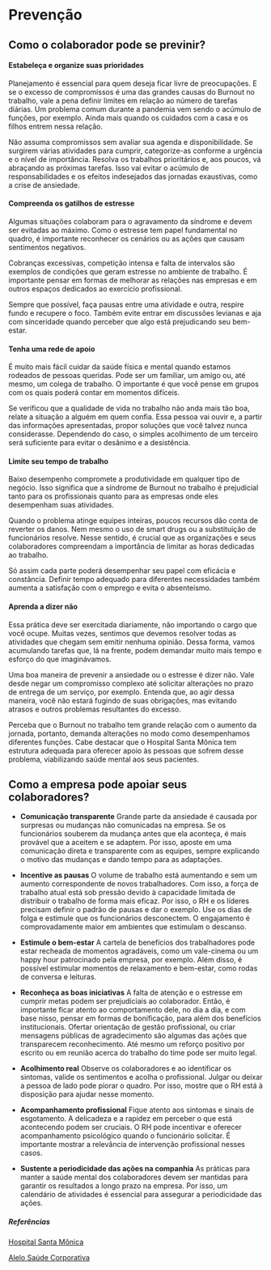 # Prevenção

## Como o colaborador pode se previnir?

#### Estabeleça e organize suas prioridades
Planejamento é essencial para quem deseja ficar livre de preocupações. E se o excesso de compromissos é uma das grandes causas do Burnout no trabalho, vale a pena definir limites em relação ao número de tarefas diárias. Um problema comum durante a pandemia vem sendo o acúmulo de funções, por exemplo. Ainda mais quando os cuidados com a casa e os filhos entrem nessa relação.

Não assuma compromissos sem avaliar sua agenda e disponibilidade. Se surgirem várias atividades para cumprir, categorize-as conforme a urgência e o nível de importância. Resolva os trabalhos prioritários e, aos poucos, vá abraçando as próximas tarefas. Isso vai evitar o acúmulo de responsabilidades e os efeitos indesejados das jornadas exaustivas, como a crise de ansiedade.

#### Compreenda os gatilhos de estresse
Algumas situações colaboram para o agravamento da síndrome e devem ser evitadas ao máximo. Como o estresse tem papel fundamental no quadro, é importante reconhecer os cenários ou as ações que causam sentimentos negativos.

Cobranças excessivas, competição intensa e falta de intervalos são exemplos de condições que geram estresse no ambiente de trabalho. É importante pensar em formas de melhorar as relações nas empresas e em outros espaços dedicados ao exercício profissional.

Sempre que possível, faça pausas entre uma atividade e outra, respire fundo e recupere o foco. Também evite entrar em discussões levianas e aja com sinceridade quando perceber que algo está prejudicando seu bem-estar.

#### Tenha uma rede de apoio
É muito mais fácil cuidar da saúde física e mental quando estamos rodeados de pessoas queridas. Pode ser um familiar, um amigo ou, até mesmo, um colega de trabalho. O importante é que você pense em grupos com os quais poderá contar em momentos difíceis.

Se verificou que a qualidade de vida no trabalho não anda mais tão boa, relate a situação a alguém em quem confia. Essa pessoa vai ouvir e, a partir das informações apresentadas, propor soluções que você talvez nunca considerasse. Dependendo do caso, o simples acolhimento de um terceiro será suficiente para evitar o desânimo e a desistência.

#### Limite seu tempo de trabalho
Baixo desempenho compromete a produtividade em qualquer tipo de negócio. Isso significa que a síndrome de Burnout no trabalho é prejudicial tanto para os profissionais quanto para as empresas onde eles desempenham suas atividades.

Quando o problema atinge equipes inteiras, poucos recursos dão conta de reverter os danos. Nem mesmo o uso de smart drugs ou a substituição de funcionários resolve. Nesse sentido, é crucial que as organizações e seus colaboradores compreendam a importância de limitar as horas dedicadas ao trabalho.

Só assim cada parte poderá desempenhar seu papel com eficácia e constância. Definir tempo adequado para diferentes necessidades também aumenta a satisfação com o emprego e evita o absenteísmo.

#### Aprenda a dizer não
Essa prática deve ser exercitada diariamente, não importando o cargo que você ocupe. Muitas vezes, sentimos que devemos resolver todas as atividades que chegam sem emitir nenhuma opinião. Dessa forma, vamos acumulando tarefas que, lá na frente, podem demandar muito mais tempo e esforço do que imaginávamos.

Uma boa maneira de prevenir a ansiedade ou o estresse é dizer não. Vale desde negar um compromisso complexo até solicitar alterações no prazo de entrega de um serviço, por exemplo. Entenda que, ao agir dessa maneira, você não estará fugindo de suas obrigações, mas evitando atrasos e outros problemas resultantes do excesso.

Perceba que o Burnout no trabalho tem grande relação com o aumento da jornada, portanto, demanda alterações no modo como desempenhamos diferentes funções. Cabe destacar que o Hospital Santa Mônica tem estrutura adequada para oferecer apoio às pessoas que sofrem desse problema, viabilizando saúde mental aos seus pacientes.

## Como a empresa pode apoiar seus colaboradores?

- **Comunicação transparente**
Grande parte da ansiedade é causada por surpresas ou mudanças não comunicadas na empresa. Se os funcionários souberem da mudança antes que ela aconteça, é mais provável que a aceitem e se adaptem. Por isso, aposte em uma comunicação direta e transparente com as equipes, sempre explicando o motivo das mudanças e dando tempo para as adaptações.

- **Incentive as pausas**
O volume de trabalho está aumentando e sem um aumento correspondente de novos trabalhadores. Com isso, a força de trabalho atual está sob pressão devido à capacidade limitada de distribuir o trabalho de forma mais eficaz. Por isso, o RH e os líderes precisam definir o padrão de pausas e dar o exemplo. Use os dias de folga e estimule que os funcionários desconectem. O engajamento é comprovadamente maior em ambientes que estimulam o descanso.

- **Estimule o bem-estar**
A cartela de benefícios dos trabalhadores pode estar recheada de momentos agradáveis, como um vale-cinema ou um happy hour patrocinado pela empresa, por exemplo. Além disso, é possível estimular momentos de relaxamento e bem-estar, como rodas de conversa e leituras.

- **Reconheça as boas iniciativas**
A falta de atenção e o estresse em cumprir metas podem ser prejudiciais ao colaborador. Então, é importante ficar atento ao comportamento dele, no dia a dia, e com base nisso, pensar em formas de bonificação, para além dos benefícios institucionais. Ofertar orientação de gestão profissional, ou criar mensagens públicas de agradecimento são algumas das ações que transparecem reconhecimento. Até mesmo um reforço positivo por escrito ou em reunião acerca do trabalho do time pode ser muito legal.

- **Acolhimento real**
Observe os colaboradores e ao identificar os sintomas, valide os sentimentos e acolha o profissional. Julgar ou deixar a pessoa de lado pode piorar o quadro. Por isso, mostre que o RH está à disposição para ajudar nesse momento.

- **Acompanhamento profissional**
Fique atento aos sintomas e sinais de esgotamento. A delicadeza e a rapidez em perceber o que está acontecendo podem ser cruciais. O RH pode incentivar e oferecer acompanhamento psicológico quando o funcionário solicitar. É importante mostrar a relevância de intervenção profissional nesses casos.

- **Sustente a periodicidade das ações na companhia**
As práticas para manter a saúde mental dos colaboradores devem ser mantidas para garantir os resultados a longo prazo na empresa. Por isso, um calendário de atividades é essencial para assegurar a periodicidade das ações.

##### Referências

[Hospital Santa Mônica](https://hospitalsantamonica.com.br/7-acoes-para-evitar-burnout/)

[Alelo Saúde Corporativa](https://blog.alelo.com.br/7-dicas-para-o-rh-ajudar-colaboradores-com-sindrome-de-burnout/)